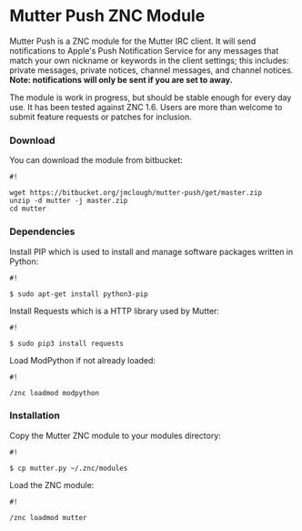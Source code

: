 # Mutter Push ZNC Module #

Mutter Push is a ZNC module for the Mutter IRC client.  It will send notifications to Apple's Push Notification Service for any messages that match your own nickname or keywords in the client settings; this includes: private messages, private notices, channel messages, and channel notices. **Note: notifications will only be sent if you are set to away.**

The module is work in progress, but should be stable enough for every day use.  It has been tested against ZNC 1.6.  Users are more than welcome to submit feature requests or patches for inclusion.


### Download ###

You can download the module from bitbucket:

```
#!

wget https://bitbucket.org/jmclough/mutter-push/get/master.zip
unzip -d mutter -j master.zip
cd mutter
```

### Dependencies ###

Install PIP which is used to install and manage software packages written in Python:


```
#!

$ sudo apt-get install python3-pip

```

Install Requests which is a HTTP library used by Mutter:

```
#!

$ sudo pip3 install requests
```


Load ModPython if not already loaded:

```
#!

/znc loadmod modpython

```

### Installation ###

Copy the Mutter ZNC module to your modules directory:

```
#!

$ cp mutter.py ~/.znc/modules
```

Load the ZNC module:


```
#!

/znc loadmod mutter
```